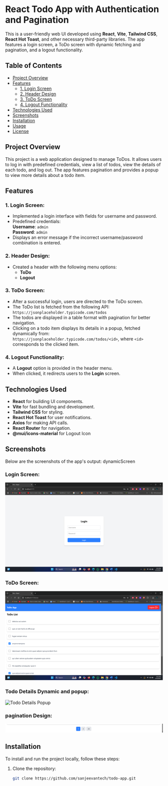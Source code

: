 # React Todo App with Authentication and Pagination

This is a user-friendly web UI developed using **React**, **Vite**, **Tailwind CSS**, **React Hot Toast**, and other necessary third-party libraries. The app features a login screen, a ToDo screen with dynamic fetching and pagination, and a logout functionality.

## Table of Contents
- [Project Overview](#project-overview)
- [Features](#features)
  - [1. Login Screen](#1-login-screen)
  - [2. Header Design](#2-header-design)
  - [3. ToDo Screen](#3-todo-screen)
  - [4. Logout Functionality](#4-logout-functionality)
- [Technologies Used](#technologies-used)
- [Screenshots](#screenshots)
- [Installation](#installation)
- [Usage](#usage)
- [License](#license)

## Project Overview

This project is a web application designed to manage ToDos. It allows users to log in with predefined credentials, view a list of todos, view the details of each todo, and log out. The app features pagination and provides a popup to view more details about a todo item.

## Features

### 1. Login Screen:
- Implemented a login interface with fields for username and password.
- Predefined credentials:  
  **Username**: `admin`  
  **Password**: `admin`
- Displays an error message if the incorrect username/password combination is entered.

### 2. Header Design:
- Created a header with the following menu options:
  - **ToDo**
  - **Logout**

### 3. ToDo Screen:
- After a successful login, users are directed to the ToDo screen.
- The ToDo list is fetched from the following API:  
  `https://jsonplaceholder.typicode.com/todos`
- The todos are displayed in a table format with pagination for better navigation.
- Clicking on a todo item displays its details in a popup, fetched dynamically from:  
  `https://jsonplaceholder.typicode.com/todos/<id>`, where `<id>` corresponds to the clicked item.

### 4. Logout Functionality:
- A **Logout** option is provided in the header menu.
- When clicked, it redirects users to the **Login** screen.

## Technologies Used

- **React** for building UI components.
- **Vite** for fast bundling and development.
- **Tailwind CSS** for styling.
- **React Hot Toast** for user notifications.
- **Axios** for making API calls.
- **React Router** for navigation.
- **@mui/icons-material** for Logout Icon

## Screenshots

Below are the screenshots of the app's output:
dynamicScreen
### Login Screen:
![Login Screen](./assets/login.png)

### ToDo Screen:
![ToDo Screen](./assets/home.png)

### Todo Details Dynamic and popup:
![Todo Details Popup](./assets/dynamicsScreen.png)

### pagination Design:
![Header Design](./assets/pagination.png)

## Installation

To install and run the project locally, follow these steps:

1. Clone the repository:
   ```bash
   git clone https://github.com/sanjeevantech/todo-app.git
